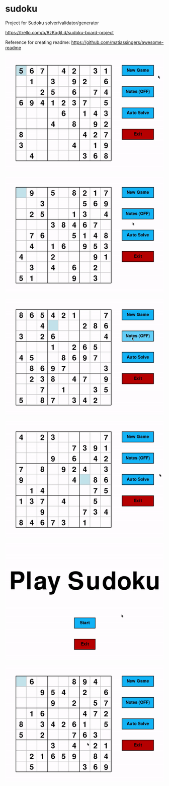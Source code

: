 # sudoku
Project for Sudoku solver/validator/generator
 
https://trello.com/b/8zKqdjLd/sudoku-board-project


Reference for creating readme: https://github.com/matiassingers/awesome-readme

![](https://github.com/jordantiu/sudoku/blob/master/images/new_game.gif)

![](https://github.com/jordantiu/sudoku/blob/master/images/auto_solver.gif)

![](https://github.com/jordantiu/sudoku/blob/master/images/hints.gif)

![](https://github.com/jordantiu/sudoku/blob/master/images/input.gif)

![](https://github.com/jordantiu/sudoku/blob/master/images/menu.gif)

![](https://github.com/jordantiu/sudoku/blob/master/images/movement.gif)
